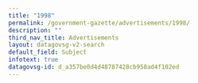 ```yaml
---
title: "1998"
permalink: /government-gazette/advertisements/1998/
description: ""
third_nav_title: Advertisements
layout: datagovsg-v2-search
default_field: Subject
infotext: true
datagovsg-id: d_a357be0d4d48787428cb958ad4f102ed
---
```

